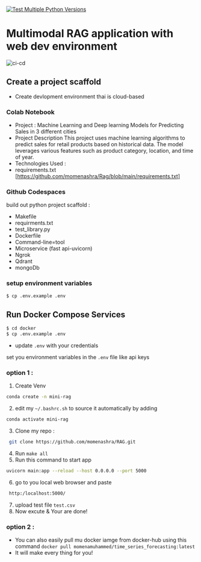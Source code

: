 [![Test Multiple Python Versions](https://github.com/momenashra/time-series-forecasting-CI-CD/actions/workflows/Continous_integration.yml/badge.svg)](https://github.com/momenashra/time-series-forecasting-CI-CD/actions/workflows/Continous_integration.yml)

# Multimodal RAG application with web dev environment
![ci-cd](https://miro.medium.com/v2/resize:fit:1100/format:webp/1*QPH4dpcdC-BwA_eQykLu2Q.png)

## Create a project scaffold
* Create devlopment environment thai is cloud-based 
### Colab Notebook
* Project : Machine Learning and Deep learning Models for Predicting Sales in 3 different cities
* Project Description This project uses machine learning algorithms to predict sales for retail products based on historical data. The model leverages various features such as product category, location, and time of year.
* Technologies Used :
* ‎requirements.txt [https://github.com/momenashra/Rag/blob/main/requirements.txt]
### Github Codespaces 
build out python project scaffold :
*  Makefile
*  requirments.txt
*  test_library.py
*  Dockerfile
*  Command-line=tool
*  Microservice (fast api-uvicorn)
*  Ngrok
*  Qdrant
*  mongoDb
### setup environment variables
```bash
$ cp .env.example .env
```
## Run Docker Compose Services

```bash
$ cd docker
$ cp .env.example .env
```

- update `.env` with your credentials

set you environment variables in the `.env` file like api keys
### option 1 :
1. Create Venv
 ```bash
 conda create -n mini-rag 
```
2. edit my  `~/.bashrc.sh` to source it automatically by adding
 ```bash
 conda activate mini-rag 
```
3. Clone my repo :
```bash
 git clone https://github.com/momenashra/RAG.git 
```
4. Run `make all`
5. Run this command to start app
 ```bash
 uvicorn main:app --reload --host 0.0.0.0 --port 5000
```
6. go to you local web browser and paste
 ```bash
  http:/localhost:5000/
``` 
7. upload test file `test.csv`
8. Now excute & Your are done!
### option 2 :
* You can also easily pull mu docker iamge from docker-hub using this command `docker pull momenamuhammed/time_series_forecasting:latest`
* It will make every thing for you!

